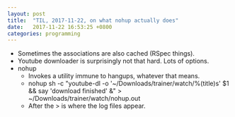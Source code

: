 ```yaml
---
layout: post
title:  "TIL, 2017-11-22, on what nohup actually does"
date:   2017-11-22 16:53:25 +0800
categories: programming
---
```


- Sometimes the associations are also cached (RSpec things).
- Youtube downloader is surprisingly not that hard. Lots of options.
- nohup
  - Invokes a utility immune to hangups, whatever that means.
  - nohup sh -c "youtube-dl -o '~/Downloads/trainer/watch/%(title)s' $1 && say 'download finished' &" > ~/Downloads/trainer/watch/nohup.out
  - After the > is where the log files appear.
